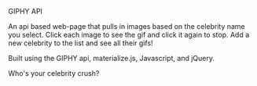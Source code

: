 GIPHY API

An api based web-page that pulls in images based on the celebrity name you select. Click each image to see the gif and click it again to stop. Add a new celebrity to the list and see all their gifs!

Built using the GIPHY api, materialize.js, Javascript, and jQuery.

Who's your celebrity crush?
